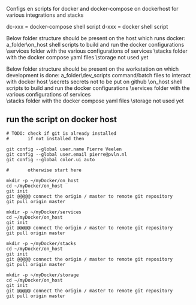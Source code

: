 Configs en scripts for docker and docker-compose on dockerhost for various integrations and stacks

dc-xxx = docker-compose shell script
d-xxx  = docker shell script

Below folder structure should be present on the host which runs docker:
a_folder\on_host     shell scripts to build and run the docker configurations
	 \services    folder with the various configurations of services
	 \stacks      folder with the docker compose yaml files
	 \storage     not used yet

Below folder structure should be present on the workstation on which development is done:
a_folder\dev_scripts command/batch files to interact with docker host
        \secrets     secrets not to be put on github
        \on_host     shell scripts to build and run the docker configurations
        \services    folder with the various configurations of services    
		\stacks      folder with the docker compose yaml files
		\storage     not used yet

## run the script on docker host

```shell
# TODO: check if git is already installed
#       if not installed then

git config --global user.name Pierre Veelen
git config --global user.email pierre@pvln.nl
git config --global color.ui auto

#       otherwise start here

mkdir -p ~/myDocker/on_host
cd ~/myDocker/on_host
git init
git @@@@@ connect the origin / master to remote git repository
git pull origin master

mkdir -p ~/myDocker/services
cd ~/myDocker/on_host
git init
git @@@@@ connect the origin / master to remote git repository
git pull origin master

mkdir -p ~/myDocker/stacks
cd ~/myDocker/on_host
git init
git @@@@@ connect the origin / master to remote git repository
git pull origin master

mkdir -p ~/myDocker/storage
cd ~/myDocker/on_host
git init
git @@@@@ connect the origin / master to remote git repository
git pull origin master

````
